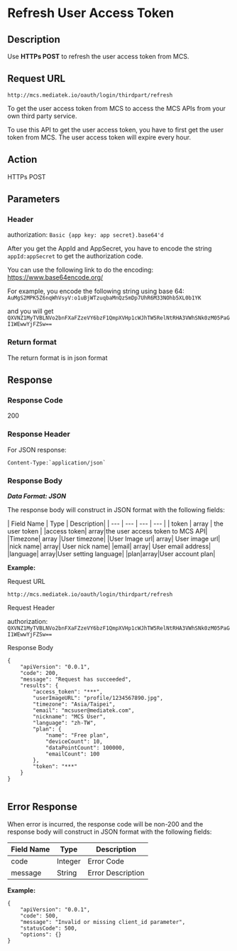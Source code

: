 # Refresh User Access Token

## Description

Use **HTTPs POST** to refresh the user access token from MCS.


## Request URL


```
http://mcs.mediatek.io/oauth/login/thirdpart/refresh

```
To get the user access token from MCS to access the MCS APIs from your own third party service.

To use this API to get the user access token, you have to first get the user token from MCS. The user access token will expire every hour.


## Action
HTTPs POST


## Parameters
### Header

authorization: `Basic {app key: app secret}.base64'd`

After you get the AppId and AppSecret, you have to encode the string `appId:appSecret` to get the authorization code.

You can use the following link to do the encoding:
https://www.base64encode.org/

For example, you encode the following string using base 64: `AuMgS2MPK5Z6nqWhVsyV:o1uBjWTzuqbaMnQzSmDp7UhR6M33NOhb5XL0b1YK`

and you will get `QXVNZ1MyTVBLNVo2bnFXaFZzeVY6bzF1QmpXVHp1cWJhTW5RelNtRHA3VWhSNk0zM05PaGI1WEwwYjFZSw==`

### Return format
The return format is in json format

## Response

### Response Code
200

### Response Header
For JSON response:
```
Content-Type:`application/json`
```

### Response Body

***Data Format: JSON***

The response body will construct in JSON format with the following fields:

| Field Name | Type | Description|
| --- | --- | --- | --- |
| token | array | the user token |
|access token| array|the user access token to MCS API|
|Timezone| array |User timezone|
|User Image url| array| User image url|
|nick name| array| User nick name|
|email| array| User email address|
|language| array|User setting language|
|plan|array|User account plan|


**Example:**

Request URL
```
http://mcs.mediatek.io/oauth/login/thirdpart/refresh
```

Request Header

authorization: `QXVNZ1MyTVBLNVo2bnFXaFZzeVY6bzF1QmpXVHp1cWJhTW5RelNtRHA3VWhSNk0zM05PaGI1WEwwYjFZSw==`


Response Body

```
{
    "apiVersion": "0.0.1",
    "code": 200,
    "message": "Request has succeeded",
    "results": {
        "access_token": "***",
        "userImageURL": "profile/1234567890.jpg",
        "timezone": "Asia/Taipei",
        "email": "mcsuser@mediatek.com",
        "nickname": "MCS User",
        "language": "zh-TW",
        "plan": {
            "name": "Free plan",
            "deviceCount": 10,
            "dataPointCount": 100000,
            "emailCount": 100
        },
        "token": "***"
    }
}


```


## Error Response

When error is incurred, the response code will be non-200 and the response body will construct in JSON format with the following fields:

| Field Name | Type |Description|
| --- | --- | --- |
| code | Integer | Error Code |
| message | String | Error Description |

**Example:**

```
{
    "apiVersion": "0.0.1",
    "code": 500,
    "message": "Invalid or missing client_id parameter",
    "statusCode": 500,
    "options": {}
}
```

